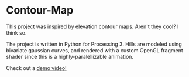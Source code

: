 # Contour-Map

This project was inspired by elevation contour maps. Aren't they cool? I think so.

The project is written in Python for Processing 3. Hills are modeled using bivariate gaussian curves, and rendered with a custom OpenGL fragment shader since this is a highly-paralellizable animation.

Check out a [demo video!](https://vimeo.com/282962530)


